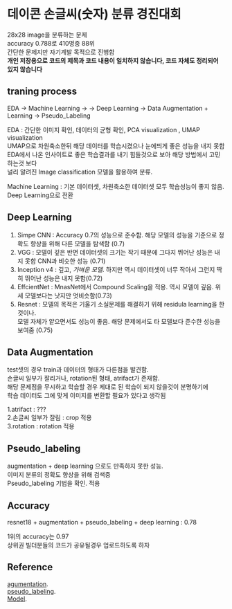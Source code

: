  데이콘 손글씨(숫자) 분류 경진대회
 ==========
28x28 image을 분류하는 문제  
accuracy 0.788로 410명중 88위  
간단한 문제지만 자기계발 목적으로 진행함  
__개인 저장용으로 코드의 제목과 코드 내용이 일치하지 않습니다, 코드 자체도 정리되어 있지 않습니다__

traning process
------
EDA -> Machine Learning ->  -> Deep Learning -> Data Augmentation + Learning -> Pseudo_Labeling

EDA : 간단한 이미지 확인, 데이터의 균형 확인, PCA visualization , UMAP visualization    
UMAP으로 차원축소한뒤 해당 데이터를 학습시켰으나 눈에띄게 좋은 성능을 내지 못함    
EDA에서 나온 인사이트로 좋은 학습결과를 내기 힘들것으로 보아 해당 방법에서 고민하는것 보다    
널리 알려진 Image classification 모델을 활용하여 분류.  

Machine Learning : 기본 데이터셋, 차원축소한 데이터셋 모두 학습성능이 좋지 않음. Deep Learning으로 전환  

Deep Learning   
-----
1. Simpe CNN : Accuracy 0.7의 성능으로 준수함. 해당 모델의 성능을 기준으로 정확도 향상을 위해 다른 모델을 탐색함 (0.7)  
2. VGG : 모델이 깊은 반면 데이터셋의 크기는 작기 때문에 그다지 뛰어난 성능은 내지 못함 CNN과 비슷한 성능 (0.71)  
3. Inception v4 : 깊고, *가벼운 모델*. 하지만 역시 데이터셋이 너무 작아서 그런지 딱히 뛰어난 성능은 내지 못함(0.72)  
4. EffcientNet : MnasNet에서 Compound Scaling을 적용. 역시 모델이 깊음. 위 세 모델보다는 낫지만 엇비슷함(0.73)  
5. Resnet : 모델의 목적은 기울기 소실문제를 해결하기 위해 residula learning을 한것이나.   
모델 자체가 얕으면서도 성능이 좋음. 해당 문제에서도 타 모델보다 준수한 성능을 보여줌 (0.75)  

Data Augmentation   
------  
test셋의 경우 train과 데이터의 형태가 다른점을 발견함.  
손글씨 일부가 잘리거나, rotation된 형태, atrifact가 존재함.  
해당 문제점을 무시하고 학습할 경우 제대로 된 학습이 되지 않을것이 분명하기에  
학습 데이터도 그에 맞게 이미지를 변환할 필요가 있다고 생각됨  

1.atrifact : ???  
2.손글씨 일부가 잘림 : crop 적용  
3.rotation : rotation 적용  
  
Pseudo_labeling  
-------  
augmentation + deep learning 으로도 만족하지 못한 성능.  
이미지 분류의 정확도 향상을 위해 검색중  
Pseudo_labeling 기법을 확인. 적용  


Accuracy  
-----  
resnet18 + augmentation + pseudo_labeling + deep learning : 0.78


1위의 accuracy는 0.97  
상위권 빌더분들의 코드가 공유될경우 업로드하도록 하자  

Reference
-----


[agumentation](https://dacon.io/competitions/official/235838/codeshare/3734?page=1&dtype=recent).  
[pseudo_labeling](https://github.com/anirudhshenoy/pseudo_labeling_small_datasets/blob/master/pseudo_label-DL.ipynb).  
[Model](https://deep-learning-study.tistory.com/563).

